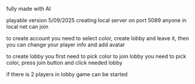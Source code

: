 fully made with AI

playable version 5/09/2025
creating local server on port 5089
anyone in local net can join

to create account you need to select color, create lobby 
and leave it, then you can change your player info and add avatar

to create lobby you first need to pick color
to join lobby you need to pick color, press join button and click needed lobby

if there is 2 players in lobby game can be started
